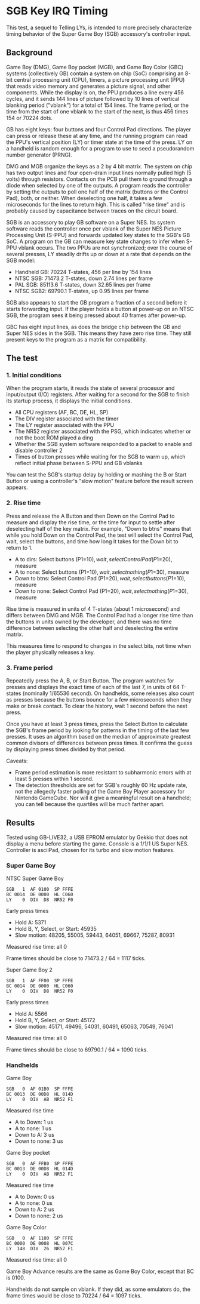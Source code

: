 SGB Key IRQ Timing
==================

This test, a sequel to Telling LYs, is intended to more precisely
characterize timing behavior of the Super Game Boy (SGB) accessory's
controller input.

Background
----------

Game Boy (DMG), Game Boy pocket (MGB), and Game Boy Color (GBC)
systems (collectively GB) contain a system on chip (SoC) comprising
an 8-bit central processing unit (CPU), timers, a picture processing
unit (PPU) that reads video memory and generates a picture signal,
and other components.  While the display is on, the PPU produces a
line every 456 cycles, and it sends 144 lines of picture followed by
10 lines of vertical blanking period ("vblank") for a total of 154
lines.  The frame period, or the time from the start of one vblank
to the start of the next, is thus 456 times 154 or 70224 dots.

GB has eight keys: four buttons and four Control Pad directions.
The player can press or release these at any time, and the running
program can read the PPU's vertical position (LY) or timer state
at the time of the press.  LY on a handheld is random enough for
a program to use to seed a pseudorandom number generator (PRNG).

DMG and MGB organize the keys as a 2 by 4 bit matrix.  The system on
chip has two output lines and four open-drain input lines normally
pulled high (5 volts) through resistors.  Contacts on the PCB pull
them to ground through a diode when selected by one of the outputs.
A program reads the controller by setting the outputs to poll one
half of the matrix (buttons or the Control Pad), both, or neither.
When deselecting one half, it takes a few microseconds for the lines
to return high.  This is called "rise time" and is probably caused
by capacitance between traces on the circuit board.

SGB is an accessory to play GB software on a Super NES.  Its system
software reads the controller once per vblank of the Super NES
Picture Processing Unit (S-PPU) and forwards updated key states
to the SGB's GB SoC.  A program on the GB can measure key state
changes to infer when S-PPU vblank occurs.  The two PPUs are not
synchronized; over the course of several presses, LY steadily drifts
up or down at a rate that depends on the SGB model:

- Handheld GB: 70224 T-states, 456 per line by 154 lines
- NTSC SGB: 71473.2 T-states, down 2.74 lines per frame
- PAL SGB: 85113.6 T-states, down 32.65 lines per frame
- NTSC SGB2: 69790.1 T-states, up 0.95 lines per frame

SGB also appears to start the GB program a fraction of a second
before it starts forwarding input.  If the player holds a button
at power-up on an NTSC SGB, the program sees it being pressed
about 40 frames after power-up.

GBC has eight input lines, as does the bridge chip between the GB and
Super NES sides in the SGB.  This means they have zero rise time.
They still present keys to the program as a matrix for compatibility.

The test
--------

### 1. Initial conditions

When the program starts, it reads the state of several processor and
input/output (I/O) registers.  After waiting for a second for the SGB
to finish its startup process, it displays the initial conditions.

- All CPU registers (AF, BC, DE, HL, SP)
- The DIV register associated with the timer
- The LY register associated with the PPU
- The NR52 register associated with the PSG, which indicates
  whether or not the boot ROM played a ding
- Whether the SGB system software responded to a packet to
  enable and disable controller 2
- Times of button presses while waiting for the SGB to warm up,
  which reflect initial phase between S-PPU and GB vblanks

You can test the SGB's startup delay by holding or mashing the B or
Start Button or using a controller's "slow motion" feature before
the result screen appears.

### 2. Rise time

Press and release the A Button and then Down on the Control Pad
to measure and display the rise time, or the time for input to
settle after deselecting half of the key matrix.  For example,
"Down to btns" means that while you hold Down on the Control Pad,
the test will select the Control Pad, wait, select the buttons,
and time how long it takes for the Down bit to return to 1.

* A to dirs: Select buttons (P1=$10), wait,
  select Control Pad (P1=$20), measure
* A to none: Select buttons (P1=$10), wait,
  select nothing (P1=$30), measure
* Down to btns: Select Control Pad (P1=$20), wait,
  select buttons (P1=$10), measure
* Down to none: Select Control Pad (P1=$20), wait,
  select nothing (P1=$30), measure

Rise time is measured in units of 4 T-states (about 1 microsecond)
and differs between DMG and MGB.  The Control Pad had a longer
rise time than the buttons in units owned by the developer, and
there was no time difference between selecting the other half
and deselecting the entire matrix.

This measures time to respond to changes in the select bits,
not time when the player physically releases a key.

### 3. Frame period

Repeatedly press the A, B, or Start Button.  The program watches for
presses and displays the exact time of each of the last 7, in units
of 64 T-states (nominally 1/65536 second).  On handhelds, some
releases also count as presses because the buttons bounce for a few
microseconds when they make or break contact.  To clear the history,
wait 1 second before the next press.

Once you have at least 3 press times, press the Select Button to
calculate the SGB's frame period by looking for patterns in the
timing of the last few presses.  It uses an algorithm based on the
median of approximate greatest common divisors of differences
between press times.  It confirms the guess by displaying
press times divided by that period.

Caveats:

- Frame period estimation is more resistant to subharmonic errors
  with at least 5 presses within 1 second.
- The detection thresholds are set for SGB's roughly 60 Hz update
  rate, not the allegedly faster polling of the Game Boy Player
  accessory for Nintendo GameCube.  Nor will it give a meaningful
  result on a handheld; you can tell because the quartiles will be
  much farther apart.

Results
-------

Tested using GB-LIVE32, a USB EPROM emulator by Gekkio that does
not display a menu before starting the game.  Console is a 1/1/1
US Super NES.  Controller is asciiPad, chosen for its turbo and
slow motion features.

### Super Game Boy 

NTSC Super Game Boy
```
SGB   1  AF 0100  SP FFFE
BC 0014  DE 0000  HL C060
LY    0  DIV  D8  NR52 F0
```

Early press times

* Hold A: 5371
* Hold B, Y, Select, or Start: 45935
* Slow motion: 48205, 55005, 59443, 64051, 69667, 75287, 80931

Measured rise time: all 0

Frame times should be close to 71473.2 / 64 = 1117 ticks.


Super Game Boy 2
```
SGB   1  AF FF00  SP FFFE
BC 0014  DE 0000  HL C060
LY    0  DIV  D8  NR52 F0
```

Early press times

* Hold A: 5566
* Hold B, Y, Select, or Start: 45172
* Slow motion: 45171, 49496, 54031, 60491, 65063, 70549, 76041

Measured rise time: all 0

Frame times should be close to 69790.1 / 64 = 1090 ticks.

### Handhelds

Game Boy
```
SGB   0  AF 01B0  SP FFFE
BC 0013  DE 00D8  HL 014D
LY    0  DIV  AB  NR52 F1
```

Measured rise time

* A to Down: 1 us
* A to none: 1 us
* Down to A: 3 us
* Down to none: 3 us

Game Boy pocket
```
SGB   0  AF FFB0  SP FFFE
BC 0013  DE 00D8  HL 014D
LY    0  DIV  AB  NR52 F1
```

Measured rise time

* A to Down: 0 us
* A to none: 0 us
* Down to A: 2 us
* Down to none: 2 us

Game Boy Color
```
SGB   0  AF 1180  SP FFFE
BC 0000  DE 0008  HL 007C
LY  148  DIV  26  NR52 F1
```

Measured rise time: all 0

Game Boy Advance results are the same as Game Boy Color, except that
BC is 0100.

Handhelds do not sample on vblank.  If they did, as some emulators
do, the frame times would be close to 70224 / 64 = 1097 ticks.
